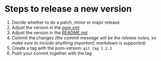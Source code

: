 # Steps to release a new version

1. Decide whether to do a patch, minor or major release
2. Adjust the version in the [pom.xml](https://github.com/Nylle/JavaFixture/blob/master/pom.xml#L10)
3. Adjust the version in the [README.md](https://github.com/Nylle/JavaFixture/blob/master/README.md?plain=1#L25)
4. Commit the changes _(the commit message will be the release notes, so make sure to include anything important; markdown is supported)_
5. Create a tag with the pom-version: `git tag 1.2.3`
6. Push your commit together with the tag
